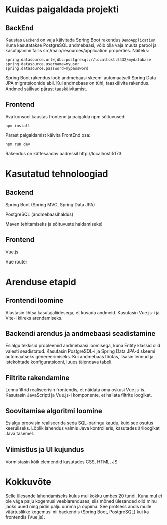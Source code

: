 # Kuidas paigaldada projekti

## BackEnd

Kaustas `Backend` on vaja käivitada Spring Boot rakendus `DemoApplication`
Kuna kasutatakse PostgreSQL andmebaasi, võib olla vaja muuta parool ja kasutajanimi failis src/main/resources/application.properties. Näiteks:
```
spring.datasource.url=jdbc:postgresql://localhost:5432/mydatabase
spring.datasource.username=myuser
spring.datasource.password=mypassword
```
Spring Boot rakendus loob andmebaasi skeemi automaatselt Spring Data JPA migratsioonide abil. Kui andmebaas on tühi, taaskäivita rakendus. Andmed säilivad pärast taaskäivitamist.

## Frontend
Ava konsool kaustas frontend ja paigalda npm sõltuvused:

`npm install`

Pärast paigaldamist käivita FrontEnd osa:

`npm run dev`

Rakendus on kättesaadav aadressil http://localhost:5173.

# Kasutatud tehnoloogiad
## Backend
Spring Boot (Spring MVC, Spring Data JPA)

PostgreSQL (andmebaasihaldus)

Maven (ehitamiseks ja sõltuvuste haldamiseks)
## Frontend 
Vue.js 

Vue router
  
# Arenduse etapid
## Frontendi loomine
Alustasin lihtsa kasutajaliidesega, et kuvada andmeid. Kasutasin Vue.js-i ja Vite-i kiireks arendamiseks.
## Backendi arendus ja andmebaasi seadistamine
Esialgu tekkisid probleemid andmebaasi loomisega, kuna Entity klassid olid valesti seadistatud. Kasutasin PostgreSQL-i ja Spring Data JPA-d skeemi automaatseks genereerimiseks. Kui andmebaas töötas, lisasin lennud ja istekohtade konfiguratsiooni, luues täiendava tabeli.

## Filtrite rakendamine
Lennufiltrid realiseerisin frontendis, et näidata oma oskusi Vue.js-is. Kasutasin JavaScripti ja Vue.js-i komponente, et hallata filtrite loogikat.

## Soovitamise algoritmi loomine
Esialgu proovisin realiseerida seda SQL-päringu kaudu, kuid see osutus keeruliseks. Lõplik lahendus valmis Java kontrolleris, kasutades äriloogikat Java tasemel.

## Viimistlus ja UI kujundus
Vormistasin kõik elemendid kasutades CSS, HTML, JS

# Kokkuvõte
Selle ülesande lahendamiseks kulus mul kokku umbes 20 tundi. Kuna mul ei ole väga palju kogemusi veebiarenduses, siis mõned ülesanded olid minu jaoks uued ning pidin palju uurima ja õppima. See protsess andis mulle väärtuslikke kogemusi nii backendis (Spring Boot, PostgreSQL) kui ka frontendis (Vue.js).
